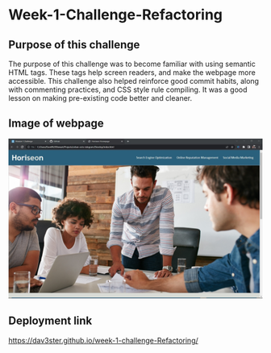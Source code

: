 # Week-1-Challenge-Refactoring

## Purpose of this challenge

The purpose of this challenge was to become familiar with using semantic HTML tags. These tags help screen readers, and
make the webpage more accessible. This challenge also helped reinforce good commit habits, along with commenting practices, and CSS style rule compiling. It was a good lesson on making pre-existing code better and cleaner. 

## Image of webpage
 
![Image](./assets/images/Readme-image.jpg)

## Deployment link

https://dav3ster.github.io/week-1-challenge-Refactoring/
